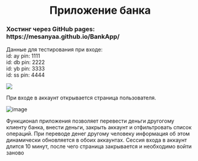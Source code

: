 <h1 align="center">Приложение банка</h1>

<h3>Хостинг через GitHub pages: https://mesanyaa.github.io/BankApp/</h3>

Данные для тестирования при входе: <br />
id: ay pin: 1111 <br />
id: db pin: 2222 <br />
id: yb pin: 3333 <br />
id: ss pin: 4444 <br />

<img src="https://github.com/mesanyaa/BankApp/assets/115028083/4f0582d2-5fd6-41e6-8e6a-21fc36e22edf" align="center">

При входе в аккаунт открывается страница пользователя. 

![image](https://github.com/mesanyaa/BankApp/assets/115028083/2e8b557b-30c4-4430-9cd0-8870f7da36d4)

Функционал приложения позволяет перевести деньги другогому клиенту банка, внести деньги, закрыть аккаунт и отфильтровать список операций. При переводе денег другому человеку информация об этом динамически обновляется в обоих аккаунтах. Сессия входа в аккаунт длится 10 минут, после чего страница закрывается и необходимо войти заново
